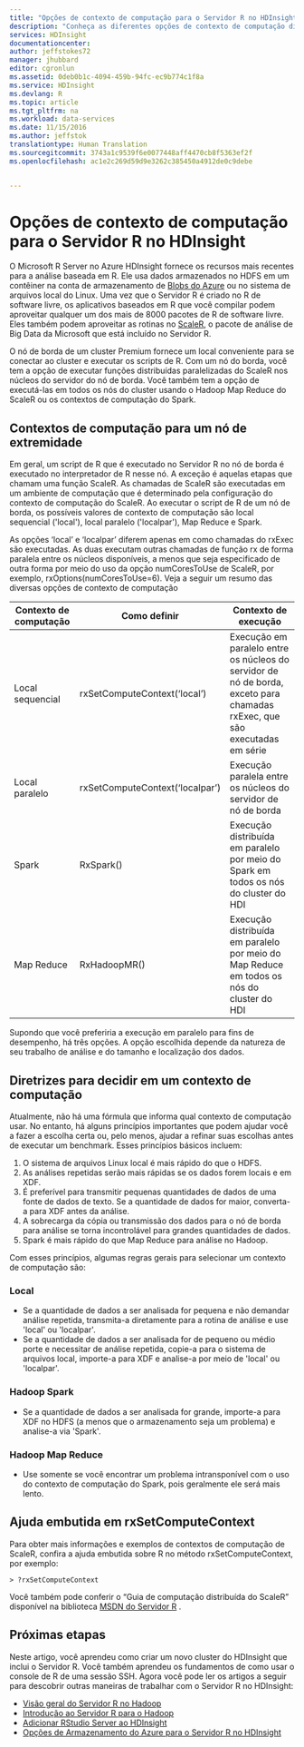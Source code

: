 ```yaml
---
title: "Opções de contexto de computação para o Servidor R no HDInsight | Microsoft Docs"
description: "Conheça as diferentes opções de contexto de computação disponíveis para usuários com o Servidor R no HDInsight"
services: HDInsight
documentationcenter: 
author: jeffstokes72
manager: jhubbard
editor: cgronlun
ms.assetid: 0deb0b1c-4094-459b-94fc-ec9b774c1f8a
ms.service: HDInsight
ms.devlang: R
ms.topic: article
ms.tgt_pltfrm: na
ms.workload: data-services
ms.date: 11/15/2016
ms.author: jeffstok
translationtype: Human Translation
ms.sourcegitcommit: 3743a1c9539f6e0077448aff4470cb8f5363ef2f
ms.openlocfilehash: ac1e2c269d59d9e3262c385450a4912de0c9debe


---
```

# <a name="compute-context-options-for-r-server-on-hdinsight"></a>Opções de contexto de computação para o Servidor R no HDInsight
O Microsoft R Server no Azure HDInsight fornece os recursos mais recentes para a análise baseada em R. Ele usa dados armazenados no HDFS em um contêiner na conta de armazenamento de [Blobs do Azure](../storage/storage-introduction.md "Blobs do Azure storage") ou no sistema de arquivos local do Linux. Uma vez que o Servidor R é criado no R de software livre, os aplicativos baseados em R que você compilar podem aproveitar qualquer um dos mais de 8000 pacotes de R de software livre. Eles também podem aproveitar as rotinas no [ScaleR](http://www.revolutionanalytics.com/revolution-r-enterprise-scaler "Revolution Analytics ScaleR"), o pacote de análise de Big Data da Microsoft que está incluído no Servidor R.  

O nó de borda de um cluster Premium fornece um local conveniente para se conectar ao cluster e executar os scripts de R. Com um nó do borda, você tem a opção de executar funções distribuídas paralelizadas do ScaleR nos núcleos do servidor do nó de borda. Você também tem a opção de executá-las em todos os nós do cluster usando o Hadoop Map Reduce do ScaleR ou os contextos de computação do Spark.

## <a name="compute-contexts-for-an-edge-node"></a>Contextos de computação para um nó de extremidade
Em geral, um script de R que é executado no Servidor R no nó de borda é executado no interpretador de R nesse nó. A exceção é aquelas etapas que chamam uma função ScaleR. As chamadas de ScaleR são executadas em um ambiente de computação que é determinado pela configuração do contexto de computação do ScaleR.  Ao executar o script de R de um nó de borda, os possíveis valores de contexto de computação são local sequencial ('local'), local paralelo ('localpar'), Map Reduce e Spark.

As opções ‘local’ e ‘localpar’ diferem apenas em como chamadas do rxExec são executadas. As duas executam outras chamadas de função rx de forma paralela entre os núcleos disponíveis, a menos que seja especificado de outra forma por meio do uso da opção numCoresToUse de ScaleR, por exemplo, rxOptions(numCoresToUse=6). Veja a seguir um resumo das diversas opções de contexto de computação

| Contexto de computação | Como definir | Contexto de execução |
| --- | --- | --- |
| Local sequencial |rxSetComputeContext(‘local’) |Execução em paralelo entre os núcleos do servidor de nó de borda, exceto para chamadas rxExec, que são executadas em série |
| Local paralelo |rxSetComputeContext(‘localpar’) |Execução paralela entre os núcleos do servidor de nó de borda |
| Spark |RxSpark() |Execução distribuída em paralelo por meio do Spark em todos os nós do cluster do HDI |
| Map Reduce |RxHadoopMR() |Execução distribuída em paralelo por meio do Map Reduce em todos os nós do cluster do HDI |

Supondo que você preferiria a execução em paralelo para fins de desempenho, há três opções. A opção escolhida depende da natureza de seu trabalho de análise e do tamanho e localização dos dados.

## <a name="guidelines-for-deciding-on-a-compute-context"></a>Diretrizes para decidir em um contexto de computação
Atualmente, não há uma fórmula que informa qual contexto de computação usar. No entanto, há alguns princípios importantes que podem ajudar você a fazer a escolha certa ou, pelo menos, ajudar a refinar suas escolhas antes de executar um benchmark. Esses princípios básicos incluem:

1. O sistema de arquivos Linux local é mais rápido do que o HDFS.
2. As análises repetidas serão mais rápidas se os dados forem locais e em XDF.
3. É preferível para transmitir pequenas quantidades de dados de uma fonte de dados de texto. Se a quantidade de dados for maior, converta-a para XDF antes da análise.
4. A sobrecarga da cópia ou transmissão dos dados para o nó de borda para análise se torna incontrolável para grandes quantidades de dados.
5. Spark é mais rápido do que Map Reduce para análise no Hadoop.

Com esses princípios, algumas regras gerais para selecionar um contexto de computação são:

### <a name="local"></a>Local
* Se a quantidade de dados a ser analisada for pequena e não demandar análise repetida, transmita-a diretamente para a rotina de análise e use 'local' ou 'localpar'.
* Se a quantidade de dados a ser analisada for de pequeno ou médio porte e necessitar de análise repetida, copie-a para o sistema de arquivos local, importe-a para XDF e analise-a por meio de 'local' ou 'localpar'.

### <a name="hadoop-spark"></a>Hadoop Spark
* Se a quantidade de dados a ser analisada for grande, importe-a para XDF no HDFS (a menos que o armazenamento seja um problema) e analise-a via 'Spark'.

### <a name="hadoop-map-reduce"></a>Hadoop Map Reduce
* Use somente se você encontrar um problema intransponível com o uso do contexto de computação do Spark, pois geralmente ele será mais lento.  

## <a name="inline-help-on-rxsetcomputecontext"></a>Ajuda embutida em rxSetComputeContext
Para obter mais informações e exemplos de contextos de computação de ScaleR, confira a ajuda embutida sobre R no método rxSetComputeContext, por exemplo:

    > ?rxSetComputeContext

Você também pode conferir o “Guia de computação distribuída do ScaleR” disponível na biblioteca [MSDN do Servidor R](https://msdn.microsoft.com/library/mt674634.aspx "R Server no MSDN") .

## <a name="next-steps"></a>Próximas etapas
Neste artigo, você aprendeu como criar um novo cluster do HDInsight que inclui o Servidor R. Você também aprendeu os fundamentos de como usar o console de R de uma sessão SSH. Agora você pode ler os artigos a seguir para descobrir outras maneiras de trabalhar com o Servidor R no HDInsight:

* [Visão geral do Servidor R no Hadoop](hdinsight-hadoop-r-server-overview.md)
* [Introdução ao Servidor R para o Hadoop](hdinsight-hadoop-r-server-get-started.md)
* [Adicionar RStudio Server ao HDInsight](hdinsight-hadoop-r-server-install-r-studio.md)
* [Opções de Armazenamento do Azure para o Servidor R no HDInsight](hdinsight-hadoop-r-server-storage.md)




<!--HONumber=Nov16_HO3-->


